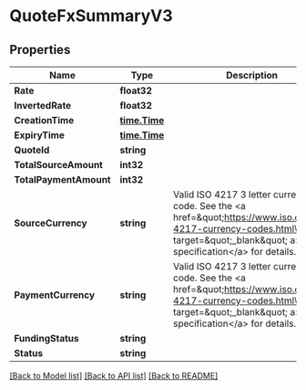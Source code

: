 # QuoteFxSummaryV3

## Properties

Name | Type | Description | Notes
------------ | ------------- | ------------- | -------------
**Rate** | **float32** |  | 
**InvertedRate** | **float32** |  | [optional] 
**CreationTime** | [**time.Time**](time.Time.md) |  | 
**ExpiryTime** | [**time.Time**](time.Time.md) |  | [optional] 
**QuoteId** | **string** |  | 
**TotalSourceAmount** | **int32** |  | 
**TotalPaymentAmount** | **int32** |  | 
**SourceCurrency** | **string** | Valid ISO 4217 3 letter currency code. See the &lt;a href&#x3D;\&quot;https://www.iso.org/iso-4217-currency-codes.html\&quot; target&#x3D;\&quot;_blank\&quot; a&gt;ISO specification&lt;/a&gt; for details. | 
**PaymentCurrency** | **string** | Valid ISO 4217 3 letter currency code. See the &lt;a href&#x3D;\&quot;https://www.iso.org/iso-4217-currency-codes.html\&quot; target&#x3D;\&quot;_blank\&quot; a&gt;ISO specification&lt;/a&gt; for details. | 
**FundingStatus** | **string** |  | 
**Status** | **string** |  | 

[[Back to Model list]](../README.md#documentation-for-models) [[Back to API list]](../README.md#documentation-for-api-endpoints) [[Back to README]](../README.md)


